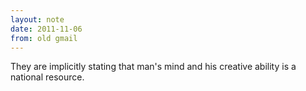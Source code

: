 ```yaml
---
layout: note
date: 2011-11-06
from: old gmail
---
```


They are implicitly stating that man's mind and his creative ability is a national resource.
